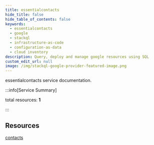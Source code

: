 ```yaml
---
title: essentialcontacts
hide_title: false
hide_table_of_contents: false
keywords:
  - essentialcontacts
  - google
  - stackql
  - infrastructure-as-code
  - configuration-as-data
  - cloud inventory
description: Query, deploy and manage google resources using SQL
custom_edit_url: null
image: /img/stackql-google-provider-featured-image.png
---
```


essentialcontacts service documentation.

:::info[Service Summary]

total resources: __1__  

:::

## Resources
<div class="row">
<div class="providerDocColumn">
<a href="/essentialcontacts/contacts/">contacts</a>
</div>
<div class="providerDocColumn">

</div>
</div>